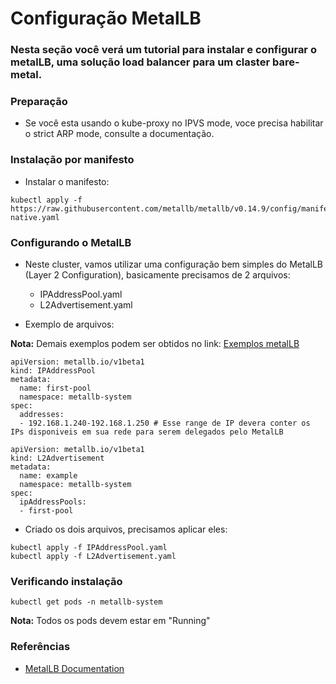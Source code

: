 # Configuração MetalLB

### Nesta seção você verá um tutorial para instalar e configurar o metalLB, uma solução load balancer para um claster bare-metal.

### Preparação

- Se você esta usando o kube-proxy no IPVS mode, voce precisa habilitar o strict ARP mode, consulte a documentação.

### Instalação por manifesto

- Instalar o manifesto:
```
kubectl apply -f https://raw.githubusercontent.com/metallb/metallb/v0.14.9/config/manifests/metallb-native.yaml
```
### Configurando o MetalLB

- Neste cluster, vamos utilizar uma configuração bem simples do MetalLB (Layer 2 Configuration), basicamente precisamos de 2 arquivos:
  - IPAddressPool.yaml
  - L2Advertisement.yaml

- Exemplo de arquivos:

**Nota:** Demais exemplos podem ser obtidos no link: [Exemplos metalLB](https://metallb.io/configuration/)
```
apiVersion: metallb.io/v1beta1
kind: IPAddressPool
metadata:
  name: first-pool
  namespace: metallb-system
spec:
  addresses:
  - 192.168.1.240-192.168.1.250 # Esse range de IP devera conter os IPs disponiveis em sua rede para serem delegados pelo MetalLB

apiVersion: metallb.io/v1beta1
kind: L2Advertisement
metadata:
  name: example
  namespace: metallb-system
spec:
  ipAddressPools:
  - first-pool
```

- Criado os dois arquivos, precisamos aplicar eles:
```
kubectl apply -f IPAddressPool.yaml
kubectl apply -f L2Advertisement.yaml
```

### Verificando instalação
```
kubectl get pods -n metallb-system
```
**Nota:** Todos os pods devem estar em "Running"

### Referências
- [MetalLB Documentation](https://metallb.io/installation/)
